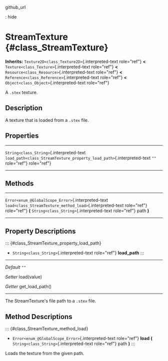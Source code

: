github\_url

:   hide

StreamTexture {#class_StreamTexture}
=============

**Inherits:** `Texture2D<class_Texture2D>`{.interpreted-text role="ref"}
**\<** `Texture<class_Texture>`{.interpreted-text role="ref"} **\<**
`Resource<class_Resource>`{.interpreted-text role="ref"} **\<**
`Reference<class_Reference>`{.interpreted-text role="ref"} **\<**
`Object<class_Object>`{.interpreted-text role="ref"}

A `.stex` texture.

Description
-----------

A texture that is loaded from a `.stex` file.

Properties
----------

  ------------------------------------------ ----------------------------------------------------------------------- ------
  `String<class_String>`{.interpreted-text   `load_path<class_StreamTexture_property_load_path>`{.interpreted-text   `""`
  role="ref"}                                role="ref"}                                                             

  ------------------------------------------ ----------------------------------------------------------------------- ------

Methods
-------

  ---------------------------------------------------- -----------------------------------------------------------
  `Error<enum_@GlobalScope_Error>`{.interpreted-text   `load<class_StreamTexture_method_load>`{.interpreted-text
  role="ref"}                                          role="ref"} **(** `String<class_String>`{.interpreted-text
                                                       role="ref"} path **)**

  ---------------------------------------------------- -----------------------------------------------------------

Property Descriptions
---------------------

::: {#class_StreamTexture_property_load_path}
-   `String<class_String>`{.interpreted-text role="ref"} **load\_path**
:::

  ----------- -------------------
  *Default*   `""`

  *Setter*    load(value)

  *Getter*    get\_load\_path()
  ----------- -------------------

The StreamTexture\'s file path to a `.stex` file.

Method Descriptions
-------------------

::: {#class_StreamTexture_method_load}
-   `Error<enum_@GlobalScope_Error>`{.interpreted-text role="ref"}
    **load** **(** `String<class_String>`{.interpreted-text role="ref"}
    path **)**
:::

Loads the texture from the given path.
